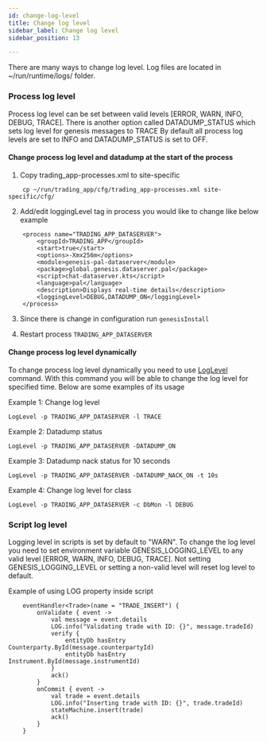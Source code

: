 ```yaml
---
id: change-log-level
title: Change log level
sidebar_label: Change log level
sidebar_position: 13

---
```


There are many ways to change log level.
Log files are located in ~/run/runtime/logs/ folder.


### Process log level

Process log level can be set between valid levels [ERROR, WARN, INFO, DEBUG, TRACE].
There is another option called DATADUMP_STATUS which sets log level for genesis messages to TRACE
By default all process log levels are set to INFO and DATADUMP_STATUS is set to OFF.

#### Change process log level and datadump at the start of the process

1. Copy trading_app-processes.xml to site-specific
   
```
    cp ~/run/trading_app/cfg/trading_app-processes.xml site-specific/cfg/
```

2. Add/edit loggingLevel tag in process you would like to change like below example

```
    <process name="TRADING_APP_DATASERVER">
        <groupId>TRADING_APP</groupId>
        <start>true</start>
        <options>-Xmx256m</options>
        <module>genesis-pal-dataserver</module>
        <package>global.genesis.dataserver.pal</package>
        <script>chat-dataserver.kts</script>
        <language>pal</language>
        <description>Displays real-time details</description>
        <loggingLevel>DEBUG,DATADUMP_ON</loggingLevel>
    </process> 
```

3. Since there is change in configuration run `genesisInstall`

4. Restart process `TRADING_APP_DATASERVER`

#### Change process log level dynamically

To change process log level dynamically you need to use [LogLevel](/server-reference/operations/commands/#loglevel-script) command.
With this command you will be able to change the log level for specified time.
Below are some examples of its usage

Example 1: Change log level

`LogLevel -p TRADING_APP_DATASERVER -l TRACE`

Example 2: Datadump status

`LogLevel -p TRADING_APP_DATASERVER -DATADUMP_ON`

Example 3: Datadump nack status for 10 seconds

`LogLevel -p TRADING_APP_DATASERVER -DATADUMP_NACK_ON -t 10s`

Example 4: Change log level for class

`LogLevel -p TRADING_APP_DATASERVER -c DbMon -l DEBUG`

### Script log level

Logging level in scripts is set by default to "WARN". To change the log level you need to set environment variable GENESIS_LOGGING_LEVEL to any valid level [ERROR, WARN, INFO, DEBUG, TRACE]. Not setting GENESIS_LOGGING_LEVEL or setting a non-valid level will reset log level to default.

Example of using LOG property inside script
```    
    eventHandler<Trade>(name = "TRADE_INSERT") {
        onValidate { event ->
            val message = event.details
            LOG.info("Validating trade with ID: {}", message.tradeId)
            verify {
                entityDb hasEntry Counterparty.ById(message.counterpartyId)
                entityDb hasEntry Instrument.ById(message.instrumentId)
            }
            ack()
        }
        onCommit { event ->
            val trade = event.details
            LOG.info("Inserting trade with ID: {}", trade.tradeId)
            stateMachine.insert(trade)
            ack()
        }
    }
```